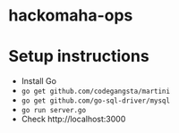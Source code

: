 hackomaha-ops
=============

# Setup instructions

* Install Go
* `go get github.com/codegangsta/martini`
* `go get github.com/go-sql-driver/mysql`
* `go run server.go`
* Check http://localhost:3000
